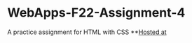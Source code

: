 # WebApps-F22-Assignment-4
A practice assignment for HTML with CSS
**[Hosted at](https://44-563-web-apps-f22.github.io/44563-webapps-assignment-4-saitejaswini2525/)
